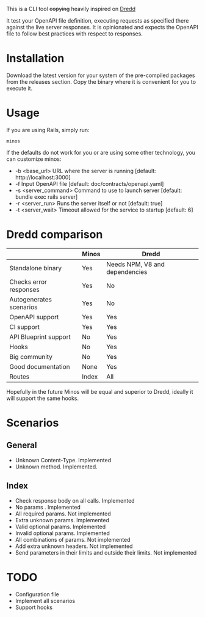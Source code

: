 
This is a CLI tool ~~copying~~ heavily inspired on [Dredd](https://github.com/apiaryio/dredd)

It test your OpenAPI file definition, executing requests as specified there against the live server responses.
It is opinionated and expects the OpenAPI file to follow best practices with respect to responses.

# Installation

Download the latest version for your system of the pre-compiled packages from the releases section.
Copy the binary where it is convenient for you to execute it.

# Usage

If you are using Rails, simply run:
```
minos
```

If the defaults do not work for you or are using some other technology, you can customize minos:
- -b <base_url>         URL where the server is running [default: http://localhost:3000]
- -f <filename>         Input OpenAPI file [default: doc/contracts/openapi.yaml]
- -s <server_command>   Command to use to launch server [default: bundle exec rails server]
- -r <server_run>       Runs the server itself or not [default: true]
- -t <server_wait>      Timeout allowed for the service to startup [default: 6]


# Dredd comparison

|                        | Minos | Dredd  |
|------------------------|-------|--------|
| Standalone binary      | Yes   | Needs NPM, V8 and dependencies |
| Checks error responses | Yes   | No   |
| Autogenerates scenarios| Yes   | No   |
| OpenAPI support        | Yes   | Yes  |
| CI support             | Yes   | Yes  |
| API Blueprint support  | No    | Yes  |
| Hooks                  | No    | Yes  |
| Big community          | No    | Yes  |
| Good documentation     | None  | Yes  |
| Routes                 | Index | All  |


Hopefully in the future Minos will be equal and superior to Dredd, ideally it will support the same hooks.

# Scenarios
## General
- Unknown Content-Type. Implemented
- Unknown method. Implemented.

## Index
- Check response body on all calls. Implemented
- No params . Implemented
- All required params. Not implemented
- Extra unknown params. Implemented
- Valid optional params. Implemented
- Invalid optional params. Implemented
- All combinations of params. Not implemented
- Add extra unknown headers. Not implemented
- Send parameters in their limits and outside their limits. Not implemented


# TODO
- Configuration file
- Implement all scenarios
- Support hooks




